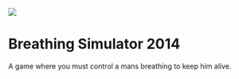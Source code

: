 ![](https://raw.github.com/TronLaser/BreathingSimulator2014/master/images/oldlogo.png)

Breathing Simulator 2014
======================

A game where you must control a mans breathing to keep him alive.
